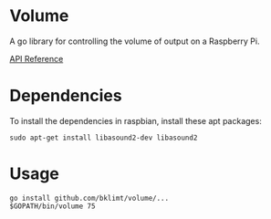 Volume
======

A go library for controlling the volume of output on a Raspberry Pi.

[API Reference](https://godoc.org/github.com/bklimt/volume)

# Dependencies

To install the dependencies in raspbian, install these apt packages:

    sudo apt-get install libasound2-dev libasound2

# Usage

    go install github.com/bklimt/volume/...
    $GOPATH/bin/volume 75
